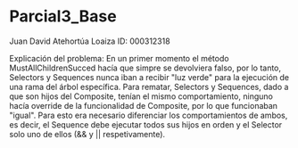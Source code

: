 # Parcial3_Base

Juan David Atehortúa Loaiza
ID: 000312318

Explicación del problema:
En un primer momento el método MustAllChildrenSucced hacía que simpre se devolviera falso, por lo tanto, Selectors y
Sequences nunca iban a recibir "luz verde" para la ejecución de una rama del árbol específica.
Para rematar, Selectors y Sequences, dado a que son hijos del Composite, tenían el mismo comportamiento, ninguno hacía override
de la funcionalidad de Composite, por lo que funcionaban "igual". Para esto era necesario diferenciar los comportamientos
de ambos, es decir, el Sequence debe ejecutar todos sus hijos en orden y el Selector solo uno de ellos (&& y || respetivamente).
